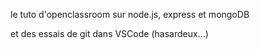 le tuto d'openclassroom sur node.js, express et mongoDB

et des essais de git dans VSCode (hasardeux...)